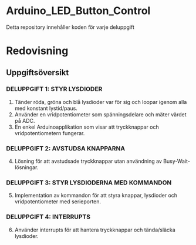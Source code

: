 # Arduino_LED_Button_Control
Detta repository innehåller koden för varje deluppgift
# Redovisning

## Uppgiftsöversikt

### DELUPPGIFT 1: STYR LYSDIODER
1. Tänder röda, gröna och blå lysdioder var för sig och loopar igenom alla med konstant lystid/paus.
2. Använder en vridpotentiometer som spänningsdelare och mäter värdet på ADC.
3. En enkel Arduinoapplikation som visar att tryckknappar och vridpotentiometern fungerar.

### DELUPPGIFT 2: AVSTUDSA KNAPPARNA
4. Lösning för att avstudsade tryckknappar utan användning av Busy-Wait-lösningar.

### DELUPPGIFT 3: STYR LYSDIODERNA MED KOMMANDON
5. Implementation av kommandon för att styra knappar, lysdioder och vridpotentiometer med serieporten.

### DELUPPGIFT 4: INTERRUPTS
6. Använder interrupts för att hantera tryckknappar och tända/släcka lysdioder.



